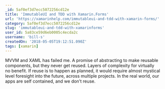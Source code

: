 ```yaml
---
_id: 5af0ef3d7ecc5072256cd12e
title: 'ImmutableUI and TDD with Xamarin.Forms'
url: 'https://xamarinhelp.com/immutableui-and-tdd-with-xamarin-forms/'
category: 5af0ef3d7ecc5072256cd12e
slug: 'immutableui-and-tdd-with-xamarinforms'
user_id: 5a83ce59d6eb0005c4ecda2c
username: 'bill-s'
createdOn: '2018-05-05T19:12:51.090Z'
tags: [xamarin]
---
```


MVVM and XAML has failed me. A promise of abstracting to make reusable components, but they never get reused. Layers of complexity for virtually no benefit. If reuse is to happen as planned, it would require almost mystical level foresight into the future, across multiple projects. In the real world, our apps are self contained, and we don’t reuse.
